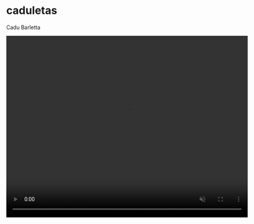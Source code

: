 # caduletas
Cadu Barletta
<link href="http://vjs.zencdn.net/6.0.0/video-js.css" rel="stylesheet">
<style>.video-js .vjs-time-control{display: none;}.video-js .vjs-progress-control{display: none;}</style>
<video id="player_webtv" class="video-js vjs-big-play-centered "  muted controls preload="auto" width="640" height="480" data-setup="{ 'fluid':true,'aspectRatio':'16:9' }" >
   <source src="http://stmv2.srvstm.com/cadubarletta/cadubarletta/playlist.m3u8" type="application/x-mpegURL">
</video>
<script src="//vjs.zencdn.net/6.0.0/video.js"></script>
<script src="//cdnjs.cloudflare.com/ajax/libs/videojs-contrib-hls/5.9.0/videojs-contrib-hls.min.js"></script>
<script>var myPlayer=videojs('player_webtv',{},function(){var player=this;player.on("pause",function(){player.one("play",function(){player.load();player.play();});});})</script>
